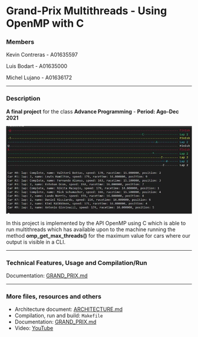 # Grand-Prix Multithreads - Using OpenMP with C
### Members


Kevin Contreras - A01635597

Luis Bodart - A01635000

Michel Lujano - A01636172

***

### Description

**A final project** for the class **Advance Programming** - **Period: Ago-Dec 2021**

![Grand-Prix animation](./grandprix.gif)

In this project is implemented by the API OpenMP using C which is able to run multithreads which has available upon to the machine running the method **omp_get_max_threads()** for the maximum value for cars where our output is visible in a CLI.

***

### Technical Features, Usage and Compilation/Run

Documentation: [GRAND_PRIX.md](./GRAND_PRIX.md)

***

### More files, resources and others
 	
* Architecture document: [ARCHITECTURE.md](./ARCHITECTURE.md)
* Compilation, run and build: `Makefile`
* Documentation: [GRAND_PRIX.md](./GRAND_PRIX.md)
* Video: [YouTube](#)



